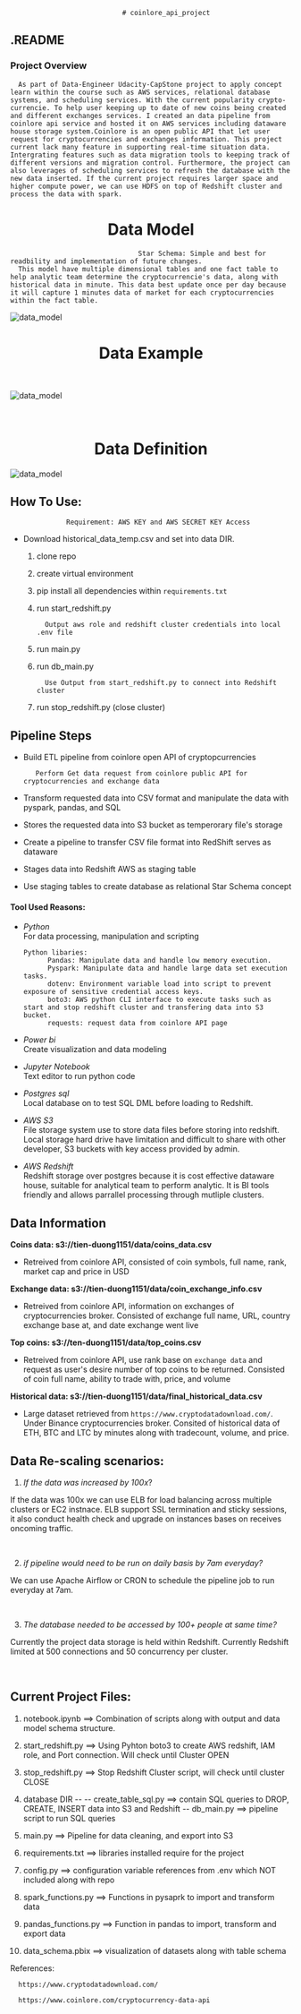                                 # coinlore_api_project
## **.README**
### **Project Overview**

      As part of Data-Engineer Udacity-CapStone project to apply concept learn within the course such as AWS services, relational database systems, and scheduling services. With the current popularity crypto-currencie. To help user keeping up to date of new coins being created and different exchanges services. I created an data pipeline from coinlore api service and hosted it on AWS services including dataware house storage system.Coinlore is an open public API that let user request for cryptocurrencies and exchanges information. This project current lack many feature in supporting real-time situation data. Intergrating features such as data migration tools to keeping track of different versions and migration control. Furthermore, the project can also leverages of scheduling services to refresh the database with the new data inserted. If the current project requires larger space and higher compute power, we can use HDFS on top of Redshift cluster and process the data with spark.


<h1><center>Data Model</center></h1>

                                    Star Schema: Simple and best for readbility and implementation of future changes.
      This model have multiple dimensional tables and one fact table to help analytic team determine the cryptocurrencie's data, along with historical data in minute. This data best update once per day because it will capture 1 minutes data of market for each cryptocurrencies within the fact table.

![data_model](data/data_model.jpg)


<h1><center>Data Example</center></h1>
<br>

![data_model](data/data_example.jpg)

<br>
<h1><center>Data Definition</center></h1>

![data_model](data/data_dict.jpg)

## **How To Use:**

                  Requirement: AWS KEY and AWS SECRET KEY Access
- Download historical_data_temp.csv and set into data DIR.

   1. clone repo
   2. create virtual environment 
   3. pip install all dependencies within `requirements.txt`
   4. run start_redshift.py

            Output aws role and redshift cluster credentials into local .env file
   5. run main.py
   6. run db_main.py

            Use Output from start_redshift.py to connect into Redshift cluster 
   7. run stop_redshift.py (close cluster)

## **Pipeline Steps**
- Build ETL pipeline from coinlore open API of cryptopcurrencies

         Perform Get data request from coinlore public API for cryptocurrencies and exchange data
- Transform requested data into CSV format and manipulate the data with pyspark, pandas, and SQL
- Stores the requested data into S3 bucket as temperorary file's storage
- Create a pipeline to transfer CSV file format into RedShift serves as dataware
- Stages data into Redshift AWS as staging table
- Use staging tables to create database as relational Star Schema concept

#### **Tool Used Reasons:**
- *Python*
<br>For data processing, manipulation and scripting
      
      Python libaries:
            Pandas: Manipulate data and handle low memory execution.
            Pyspark: Manipulate data and handle large data set execution tasks.
            dotenv: Environment variable load into script to prevent exposure of sensitive credential access keys.
            boto3: AWS python CLI interface to execute tasks such as start and stop redshift cluster and transfering data into S3 bucket.
            requests: request data from coinlore API page 

- *Power bi*
<br> Create visualization and data modeling 
- *Jupyter Notebook*
<br> Text editor to run python code
- *Postgres sql*
<br> Local database on to test SQL DML before loading to Redshift.
- *AWS S3*
<br> File storage system use to store data files before storing into redshift. Local storage hard drive have limitation and difficult to share with other developer, S3 buckets with key access provided by admin.
- *AWS Redshift*
<br> Redshift storage over postgres because it is cost effective dataware house, suitable for analytical team to perform analytic. It is BI tools friendly and allows parrallel processing through mutliple clusters.

## **Data Information**

**Coins data: s3://tien-duong1151/data/coins_data.csv**
- Retreived from coinlore API, consisted of coin symbols, full name, rank, market cap and price in USD

**Exchange data: s3://tien-duong1151/data/coin_exchange_info.csv**
- Retreived from coinlore API, information on exchanges of cryptocurrencies broker. Consisted of exchange full name, URL, country exchange base at, and date exchange went live

**Top coins: s3://ten-duong1151/data/top_coins.csv**
- Retreived from coinlore API, use rank base on `exchange data` and request as user's desire number of top coins to be returned. Consisted of coin full name, ability to trade with, price, and volume

**Historical data: s3://tien-duong1151/data/final_historical_data.csv**
- Large dataset retrieved from `https://www.cryptodatadownload.com/`. Under Binance cryptocurrencies broker. Consited of historical data of ETH, BTC and LTC by minutes along with tradecount, volume, and price.


## **Data Re-scaling scenarios**:
1. *If the data was increased by 100x*?

<p> If the data was 100x we can use ELB for load balancing across multiple clusters or EC2 instnace. ELB support SSL termination and sticky sessions, it also conduct health check and upgrade on instances bases on receives oncoming traffic.</p>
<br> 

2. *if pipeline would need to be run on daily basis by 7am everyday?*
<p> We can use Apache Airflow or CRON to schedule the pipeline job to run everyday at 7am.</p>
<br>

3. *The database needed to be accessed by 100+ people at same time?*

<p> Currently the project data storage is held within Redshift. Currently Redshift limited at 500 connections and 50 concurrency per cluster.</p>
<br>

## **Current Project Files:**
 
 1. notebook.ipynb  ==> Combination of scripts along with output and data model schema structure.
 
 2. start_redshift.py ==> Using Pyhton boto3 to create AWS redshift, IAM role, and Port connection. Will check until Cluster OPEN

 3. stop_redshift.py ==> Stop Redshift Cluster script, will check until cluster CLOSE

 4. database DIR --
        -- create_table_sql.py  ==> contain SQL queries to DROP, CREATE, INSERT data into S3 and Redshift
        -- db_main.py ==> pipeline script to run SQL queries

 5. main.py ==> Pipeline for data cleaning, and export into S3

 6. requirements.txt ==> libraries installed require for the project

 7. config.py   ==> configuration variable references from .env which NOT included along with repo

 8. spark_functions.py ==>   Functions in pysaprk to import and transform data

 9. pandas_functions.py ==> Function in pandas to import, transform and export data

 10. data_schema.pbix    ==> visualization of datasets along with table schema


 References:
 
      https://www.cryptodatadownload.com/
 
      https://www.coinlore.com/cryptocurrency-data-api